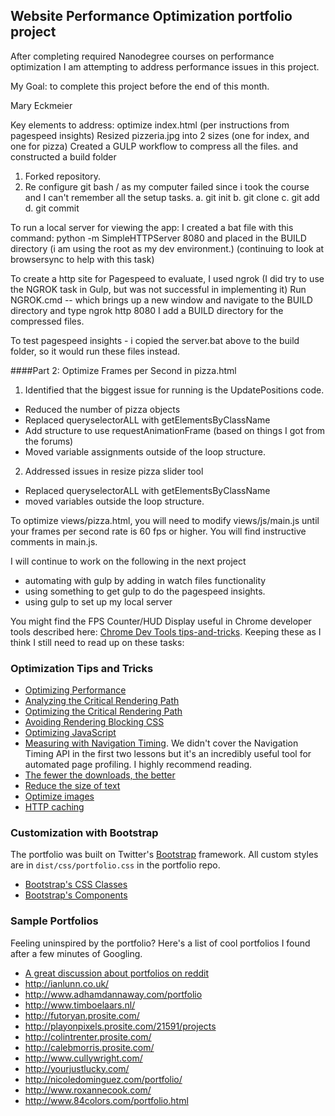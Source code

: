 ## Website Performance Optimization portfolio project

After completing required Nanodegree courses on performance optimization I am attempting to address performance issues in this project.

My Goal: to complete this project before the end of this month.

Mary Eckmeier

Key elements to address: optimize index.html (per instructions from pagespeed insights)
Resized pizzeria.jpg into 2 sizes (one for index, and one for pizza)
Created a GULP workflow to compress all the files. and constructed a build folder

1. Forked repository.
2. Re configure git bash / as my computer failed since i took the course and I can't remember all the setup tasks.
    a. git init
    b. git clone <http link>
    c. git add
    d. git commit

To run a local server for viewing the app: I created a bat file with this command:
   python -m SimpleHTTPServer 8080
   and placed in the BUILD directory (i am using the root as my dev environment.)
   (continuing to look at browsersync to help with this task)

To create a http site for Pagespeed to evaluate, I used ngrok
(I did try to use the NGROK task in Gulp, but was not successful in implementing it)
    Run NGROK.cmd -- which brings up a new window and navigate to the BUILD directory and type
       ngrok http 8080
   I add a BUILD directory for the compressed files.

To test pagespeed insights - i copied the server.bat above to the build folder, so it would run these files instead.


####Part 2: Optimize Frames per Second in pizza.html
1. Identified that the biggest issue for running is the UpdatePositions code.
* Reduced the number of pizza objects
* Replaced queryselectorALL with getElementsByClassName
* Add structure to use requestAnimationFrame (based on things I got from the forums)
* Moved variable assignments outside of the loop structure.

2. Addressed issues in resize pizza slider tool
* Replaced queryselectorALL with getElementsByClassName
* moved variables outside the loop structure.

To optimize views/pizza.html, you will need to modify views/js/main.js until your frames per second rate is 60 fps or higher. You will find instructive comments in main.js.

I will continue to work on the following in the next project
* automating with gulp by adding in watch files functionality
* using something to get gulp to do the pagespeed insights.
* using gulp to set up my local server

You might find the FPS Counter/HUD Display useful in Chrome developer tools described here: [Chrome Dev Tools tips-and-tricks](https://developer.chrome.com/devtools/docs/tips-and-tricks).
Keeping these as I think I still need to read up on these tasks:

### Optimization Tips and Tricks
* [Optimizing Performance](https://developers.google.com/web/fundamentals/performance/ "web performance")
* [Analyzing the Critical Rendering Path](https://developers.google.com/web/fundamentals/performance/critical-rendering-path/analyzing-crp.html "analyzing crp")
* [Optimizing the Critical Rendering Path](https://developers.google.com/web/fundamentals/performance/critical-rendering-path/optimizing-critical-rendering-path.html "optimize the crp!")
* [Avoiding Rendering Blocking CSS](https://developers.google.com/web/fundamentals/performance/critical-rendering-path/render-blocking-css.html "render blocking css")
* [Optimizing JavaScript](https://developers.google.com/web/fundamentals/performance/critical-rendering-path/adding-interactivity-with-javascript.html "javascript")
* [Measuring with Navigation Timing](https://developers.google.com/web/fundamentals/performance/critical-rendering-path/measure-crp.html "nav timing api"). We didn't cover the Navigation Timing API in the first two lessons but it's an incredibly useful tool for automated page profiling. I highly recommend reading.
* <a href="https://developers.google.com/web/fundamentals/performance/optimizing-content-efficiency/eliminate-downloads.html">The fewer the downloads, the better</a>
* <a href="https://developers.google.com/web/fundamentals/performance/optimizing-content-efficiency/optimize-encoding-and-transfer.html">Reduce the size of text</a>
* <a href="https://developers.google.com/web/fundamentals/performance/optimizing-content-efficiency/image-optimization.html">Optimize images</a>
* <a href="https://developers.google.com/web/fundamentals/performance/optimizing-content-efficiency/http-caching.html">HTTP caching</a>

### Customization with Bootstrap
The portfolio was built on Twitter's <a href="http://getbootstrap.com/">Bootstrap</a> framework. All custom styles are in `dist/css/portfolio.css` in the portfolio repo.

* <a href="http://getbootstrap.com/css/">Bootstrap's CSS Classes</a>
* <a href="http://getbootstrap.com/components/">Bootstrap's Components</a>

### Sample Portfolios

Feeling uninspired by the portfolio? Here's a list of cool portfolios I found after a few minutes of Googling.

* <a href="http://www.reddit.com/r/webdev/comments/280qkr/would_anybody_like_to_post_their_portfolio_site/">A great discussion about portfolios on reddit</a>
* <a href="http://ianlunn.co.uk/">http://ianlunn.co.uk/</a>
* <a href="http://www.adhamdannaway.com/portfolio">http://www.adhamdannaway.com/portfolio</a>
* <a href="http://www.timboelaars.nl/">http://www.timboelaars.nl/</a>
* <a href="http://futoryan.prosite.com/">http://futoryan.prosite.com/</a>
* <a href="http://playonpixels.prosite.com/21591/projects">http://playonpixels.prosite.com/21591/projects</a>
* <a href="http://colintrenter.prosite.com/">http://colintrenter.prosite.com/</a>
* <a href="http://calebmorris.prosite.com/">http://calebmorris.prosite.com/</a>
* <a href="http://www.cullywright.com/">http://www.cullywright.com/</a>
* <a href="http://yourjustlucky.com/">http://yourjustlucky.com/</a>
* <a href="http://nicoledominguez.com/portfolio/">http://nicoledominguez.com/portfolio/</a>
* <a href="http://www.roxannecook.com/">http://www.roxannecook.com/</a>
* <a href="http://www.84colors.com/portfolio.html">http://www.84colors.com/portfolio.html</a>
